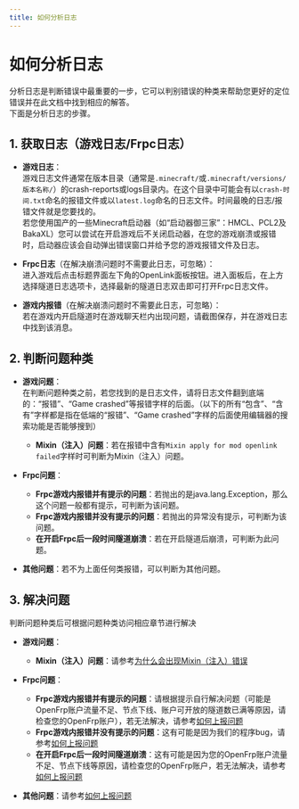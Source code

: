 ```yaml
---
title: 如何分析日志
---
```

# 如何分析日志

分析日志是判断错误中最重要的一步，它可以判别错误的种类来帮助您更好的定位错误并在此文档中找到相应的解答。  
下面是分析日志的步骤。

## 1. 获取日志（游戏日志/Frpc日志）

- **游戏日志**：  
游戏日志文件通常在版本目录（通常是`.minecraft/`或`.minecraft/versions/版本名称/`）的crash-reports或logs目录内。在这个目录中可能会有以`crash-时间.txt`命名的报错文件或以`latest.log`命名的日志文件。时间最晚的日志/报错文件就是您要找的。  
若您使用国产的一些Minecraft启动器（如“启动器御三家”：HMCL、PCL2及BakaXL）您可以尝试在开启游戏后不关闭启动器，在您的游戏崩溃或报错时，启动器应该会自动弹出错误窗口并给予您的游戏报错文件及日志。  

- **Frpc日志**（在解决崩溃问题时不需要此日志，可忽略）：  
进入游戏后点击标题界面左下角的OpenLink面板按钮。进入面板后，在上方选择隧道日志选项卡，选择最新的隧道日志双击即可打开Frpc日志文件。

- **游戏内报错**（在解决崩溃问题时不需要此日志，可忽略）：  
若在游戏内开启隧道时在游戏聊天栏内出现问题，请截图保存，并在游戏日志中找到该消息。

## 2. 判断问题种类

- **游戏问题**：  
在判断问题种类之前，若您找到的是日志文件，请将日志文件翻到底端的：“报错”、“Game crashed”等报错字样的后面。（以下的所有“包含”、“含有”字样都是指在低端的“报错”、“Game crashed”字样的后面使用编辑器的搜索功能是否能够搜到）
  - **Mixin（注入）问题**：若在报错中含有`Mixin apply for mod openlink failed`字样时可判断为Mixin（注入）问题。

- **Frpc问题**：
  - **Frpc游戏内报错并有提示的问题**：若抛出的是java.lang.Exception，那么这个问题一般都有提示，可判断为该问题。
  - **Frpc游戏内报错并没有提示的问题**：若抛出的异常没有提示，可判断为该问题。
  - **在开启Frpc后一段时间隧道崩溃**：若在开启隧道后崩溃，可判断为此问题。

- **其他问题**：若不为上面任何类报错，可以判断为其他问题。

## 3. 解决问题

判断问题种类后可根据问题种类访问相应章节进行解决

- **游戏问题**：  
  - **Mixin（注入）问题**：请参考[为什么会出现Mixin（注入）错误](../../常见问题/Mixin_erroR)

- **Frpc问题**：
  - **Frpc游戏内报错并有提示的问题**：请根据提示自行解决问题（可能是OpenFrp账户流量不足、节点下线、账户可开放的隧道数已满等原因，请检查您的OpenFrp账户），若无法解决，请参考[如何上报问题](../Report)
  - **Frpc游戏内报错并没有提示的问题**：这有可能是因为我们的程序bug，请参考[如何上报问题](../Report)
  - **在开启Frpc后一段时间隧道崩溃**：这有可能是因为您的OpenFrp账户流量不足、节点下线等原因，请检查您的OpenFrp账户，若无法解决，请参考[如何上报问题](../Report)

- **其他问题**：请参考[如何上报问题](../Report)
